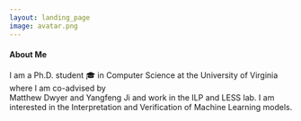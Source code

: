 ```yaml
---
layout: landing_page
image: avatar.png
---
```


#### About Me 


I am a Ph.D. student 🎓 in Computer Science at the University of Virginia where I am co-advised by  
Matthew Dwyer and Yangfeng Ji and work in the ILP and LESS lab.
I am interested in the Interpretation and Verification of Machine Learning models.
